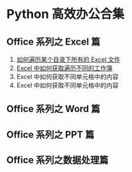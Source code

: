 # Python 高效办公合集

## Office 系列之 Excel 篇
1. [如何遍历某个目录下所有的 Excel 文件](./traverse_files)
2. [Excel 中如何获取遍历不同的工作簿](./traverse_sheets)
3. Excel 中如何获取不同单元格中的内容
4. Excel 中如何获取不同单元格中的内容

## Office 系列之 Word 篇

## Office 系列之 PPT 篇

## Office 系列之数据处理篇


<Vssue title="MyBlog Vssue" :options="{ locale: 'zh' }"/>